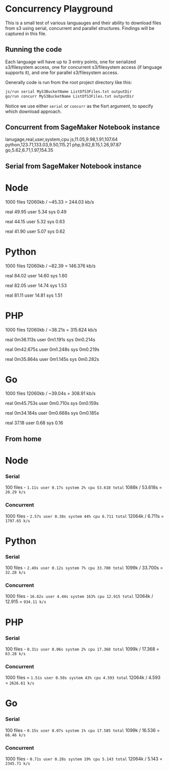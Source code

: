 # Concurrency Playground

This is a small test of various languauges and their ability to download files from s3 using serial, concurrent and parallel structures. Findings will be captured in this file.

## Running the code

Each language will have up to 3 entry points, one for serialized s3/filesystem access, one for concurrent s3/filesystem access (if language supports it), and one for parallel s3/filesystem access.

Generally code is run from the root project directory like this:
```bash
js/run serial MyS3BucketName ListOfS3Files.txt outputDir
go/run concurr MyS3BucketName ListOfS3Files.txt outputDir
```
Notice we use either `serial` or `concurr` as the fisrt argument, to specify which download approach.

## Concurrent from SageMaker Notebook instance
lanugage,real,user,system,cpu
js,11.05,9.98,1.91,107.64
python,123.71,133.03,9.50,115.21
php,9.62,8.15,1.26,97.87
go,5.62,6.71,1.97,154.35

## Serial from SageMaker Notebook instance

# Node
1000 files 12060kb / ~45.33 = 244.03 kb/s

real 49.95
user 5.34
sys 0.49

real 44.15
user 5.32
sys 0.63

real 41.90
user 5.07
sys 0.62

# Python

1000 files 12060kb / ~82.39 = 146.376 kb/s

real 84.02
user 14.60
sys 1.60

real 82.05
user 14.74
sys 1.53

real 81.11
user 14.81
sys 1.51

# PHP
1000 files 12060kb / ~38.21s = 315.624 kb/s

real    0m36.113s
user    0m1.191s
sys     0m0.214s

real    0m42.675s
user    0m1.248s
sys     0m0.219s

real    0m35.864s
user    0m1.145s
sys     0m0.282s

# Go
1000 files 12060kb / ~39.04s = 308.91 kb/s

real    0m45.753s
user    0m0.710s
sys     0m0.159s

real    0m34.184s
user    0m0.668s
sys     0m0.185s

real 37.18
user 0.68
sys 0.16


## From home

# Node
### Serial
100 files - `1.11s user 0.17s system 2% cpu 53.618 total`
1088k / 53.618s = `20.29 k/s`

### Concurrent
1000 files - `2.57s user 0.38s system 44% cpu 6.711 total`
12064k / 6.711s = `1797.65 k/s`

# Python
### Serial
100 files - `2.49s user 0.12s system 7% cpu 33.700 total`
1099k / 33.700s = `32.28 k/s`

### Concurrent
1000 files - `16.62s user 4.44s system 163% cpu 12.915 total`
12064k / 12.915 = `934.11 k/s`


# PHP
### Serial
100 files - `0.31s user 0.06s system 2% cpu 17.368 total`
1099k / 17.368 = `63.28 k/s`

### Concurrent
1000 files = `1.51s user 0.50s system 43% cpu 4.593 total`
12064k / 4.593 = `2626.61 k/s`

# Go
### Serial
100 files - `0.15s user 0.07s system 1% cpu 17.585 total`
1099k / 16.536 = `66.46 k/s`

### Concurrent
1000 files - `0.71s user 0.28s system 19% cpu 5.143 total`
12064k / 5.143 = `2345.71 k/s`
